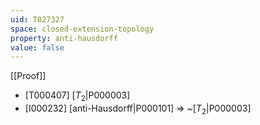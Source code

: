 ```yaml
---
uid: T027327
space: closed-extension-topology
property: anti-hausdorff
value: false
---
```

[[Proof]]

* [T000407] [$T_2$|P000003]
* [I000232] [anti-Hausdorff|P000101] => ~[$T_2$|P000003]

